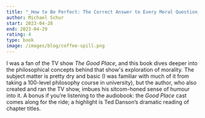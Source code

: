 ```yaml
---
title: "_How to Be Perfect: The Correct Answer to Every Moral Question_"
author: Michael Schur
start: 2023-04-28
end: 2023-04-29
rating: 4
type: book
image: /images/blog/coffee-spill.png
---
```


I was a fan of the TV show _The Good Place_, and this book dives deeper into the philosophical concepts behind that show's exploration of morality. The subject matter is pretty dry and basic (I was familiar with much of it from taking a 100-level philosophy course in university), but the author, who also created and ran the TV show, imbues his sitcom-honed sense of humour into it. A bonus if you’re listening to the audiobook: the _Good Place_ cast comes along for the ride; a highlight is Ted Danson’s dramatic reading of chapter titles.